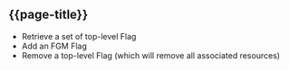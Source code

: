 ## {{page-title}}

- Retrieve a set of top-level Flag
- Add an FGM Flag
- Remove a top-level Flag (which will remove all associated resources)